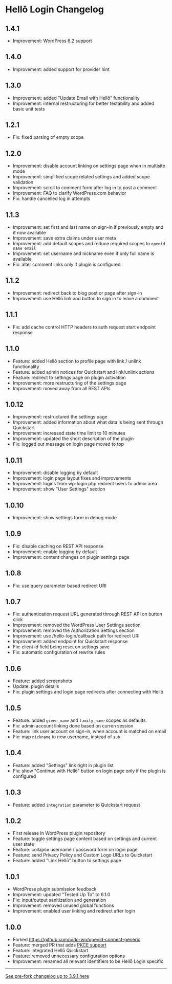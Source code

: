 # Hellō Login Changelog

## 1.4.1

* Improvement: WordPress 6.2 support

## 1.4.0

* Improvement: added support for provider hint

## 1.3.0

* Improvement: added "Update Email with Hellō" functionality
* Improvement: internal restructuring for better testability and added basic unit tests

## 1.2.1

* Fix: fixed parsing of empty scope

## 1.2.0

* Improvement: disable account linking on settings page when in multisite mode
* Improvement: simplified scope related settings and added scope validation
* Improvement: scroll to comment form after log in to post a comment
* Improvement: FAQ to clarify WordPress.com behavior
* Fix: handle cancelled log in attempts

## 1.1.3

* Improvement: set first and last name on sign-in if previously empty and if now available
* Improvement: save extra claims under user meta
* Improvement: add default scopes and reduce required scopes to `openid name email`
* Improvement: set username and nickname even if only full name is available
* Fix: alter comment links only if plugin is configured

## 1.1.2

* Improvement: redirect back to blog post or page after sign-in
* Improvement: use Hellō link and button to sign in to leave a comment

## 1.1.1

* Fix: add cache control HTTP headers to auth request start endpoint response

## 1.1.0

* Feature: added Hellō section to profile page with link / unlink functionality
* Feature: added admin notices for Quickstart and link/unlink actions
* Feature: redirect to settings page on plugin activation
* Improvement: more restructuring of the settings page
* Improvement: moved away from all REST APIs

## 1.0.12

* Improvement: restructured the settings page
* Improvement: added information about what data is being sent through Quickstart
* Improvement: increased state time limit to 10 minutes
* Improvement: updated the short description of the plugin
* Fix: logged out message on login page moved to top

## 1.0.11

* Improvement: disable logging by default
* Improvement: login page layout fixes and improvements
* Improvement: logins from wp-login.php redirect users to admin area
* Improvement: show "User Settings" section

## 1.0.10

* Improvement: show settings form in debug mode

## 1.0.9

* Fix: disable caching on REST API response
* Improvement: enable logging by default
* Improvement: content changes on plugin settings page

## 1.0.8

* Fix: use query parameter based redirect URI

## 1.0.7

* Fix: authentication request URL generated through REST API on button click
* Improvement: removed the WordPress User Settings section
* Improvement: removed the Authorization Settings section
* Improvement: use /hello-login/callback path for redirect URI
* Improvement: added endpoint for Quickstart response
* Fix: client id field being reset on settings save
* Fix: automatic configuration of rewrite rules

## 1.0.6

* Feature: added screenshots
* Update: plugin details
* Fix: plugin settings and login page redirects after connecting with Hellō

## 1.0.5

* Feature: added `given_name` and `family_name` scopes as defaults
* Fix: admin account linking done based on curren session
* Feature: link user account on sign-in, when account is matched on email
* Fix: map `nickname` to new username, instead of `sub`

## 1.0.4

* Feature: added "Settings" link right in plugin list
* Fix: show "Continue with Hellō" button on login page only if the plugin is configured

## 1.0.3

* Feature: added `integration` parameter to Quickstart request

## 1.0.2

* First release in WordPress plugin repository
* Feature: toggle settings page content based on settings and current user state
* Feature: collapse username / password form on login page
* Feature: send Privacy Policy and Custom Logo URLs to Quickstart
* Feature: added "Link Hellō" button to settings page

## 1.0.1

* WordPress plugin submission feedback
* Improvement: updated "Tested Up To" to 6.1.0
* Fix: input/output sanitization and generation
* Improvement: removed unused global functions
* Improvement: enabled user linking and redirect after login

## 1.0.0

* Forked https://github.com/oidc-wp/openid-connect-generic
* Feature: merged PR that adds [PKCE support](https://github.com/oidc-wp/openid-connect-generic/pull/421)
* Feature: integrated Hellō Quickstart
* Feature: removed unnecessary configuration options
* Improvement: renamed all relevant identifiers to be Hellō Login specific

--------

[See pre-fork changelog up to 3.9.1 here](https://github.com/oidc-wp/openid-connect-generic/blob/main/CHANGELOG.md)
